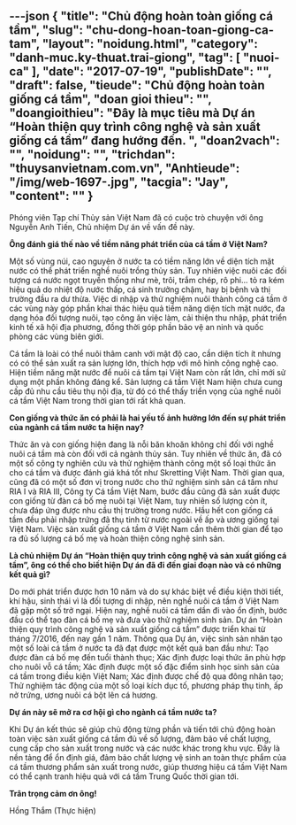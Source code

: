 ---json
{
    "title": "Chủ động hoàn toàn giống cá tầm",
    "slug": "chu-dong-hoan-toan-giong-ca-tam",
    "layout": "noidung.html",
    "category": "danh-muc.ky-thuat.trai-giong",
    "tag": [
        "nuoi-ca"
    ],
    "date": "2017-07-19",
    "publishDate": "",
    "draft": false,
    "tieude": "Chủ động hoàn toàn giống cá tầm",
    "doan gioi thieu": "",
    "doangioithieu": "Đây là mục tiêu mà Dự án “Hoàn thiện quy trình công nghệ và sản xuất giống cá tầm” đang hướng đến. ",
    "doan2vach": "",
    "noidung": "",
    "trichdan": "thuysanvietnam.com.vn",
    "Anhtieude": "/img/web-1697-.jpg",
    "tacgia": "Jay",
    "__content__": ""
}
---
<p>Ph&oacute;ng vi&ecirc;n Tạp ch&iacute; Thủy sản Việt Nam đ&atilde; c&oacute; cuộc tr&ograve; chuyện với &ocirc;ng Nguyễn Anh Tiến, Chủ nhiệm Dự &aacute;n về vấn đề n&agrave;y.</p>

<p><strong>&Ocirc;ng đ&aacute;nh gi&aacute; thế n&agrave;o về tiềm năng ph&aacute;t triển của c&aacute; tầm ở Việt Nam?</strong></p>

<p>Một số v&ugrave;ng n&uacute;i, cao nguy&ecirc;n ở nước ta c&oacute; tiềm năng lớn về diện t&iacute;ch mặt nước c&oacute; thể ph&aacute;t triển nghề nu&ocirc;i trồng thủy sản. Tuy nhi&ecirc;n việc nu&ocirc;i c&aacute;c đối tượng c&aacute; nước ngọt truyền thống như m&egrave;, tr&ocirc;i, trắm ch&eacute;p, r&ocirc; phi... tỏ ra k&eacute;m hiệu quả do nhiệt độ nước thấp, c&aacute; sinh trưởng chậm, hay bị bệnh v&agrave; thị trường đầu ra dư thừa. Việc di nhập v&agrave; thử nghiệm nu&ocirc;i th&agrave;nh c&ocirc;ng c&aacute; tầm ở c&aacute;c v&ugrave;ng n&agrave;y g&oacute;p phần khai th&aacute;c hiệu quả tiềm năng diện t&iacute;ch mặt nước, đa dạng h&oacute;a đối tượng nu&ocirc;i, tạo c&ocirc;ng ăn việc l&agrave;m, cải thiện thu nhập, ph&aacute;t triển kinh tế x&atilde; hội địa phương, đồng thời g&oacute;p phần bảo vệ an ninh v&agrave; quốc ph&ograve;ng c&aacute;c v&ugrave;ng bi&ecirc;n giới.</p>

<p>C&aacute; tầm l&agrave; lo&agrave;i c&oacute; thể nu&ocirc;i th&acirc;m canh với mật độ cao, cần diện t&iacute;ch &iacute;t nhưng c&oacute; c&oacute; thể sản xuất ra sản lượng lớn, th&iacute;ch hợp với m&ocirc; h&igrave;nh c&ocirc;ng nghệ cao. Hiện tiềm năng mặt nước để nu&ocirc;i c&aacute; tầm tại Việt Nam c&ograve;n rất lớn, chỉ mới sử dụng một phần kh&ocirc;ng đ&aacute;ng kể. Sản lượng c&aacute; tầm Việt Nam hiện chưa cung cấp đủ nhu cầu ti&ecirc;u thụ nội địa, từ đ&oacute; c&oacute; thể thấy triển vọng của nghề nu&ocirc;i c&aacute; tầm Việt Nam trong thời gian tới rất khả quan.</p>

<p><strong>Con giống v&agrave; thức ăn c&oacute; phải l&agrave; hai yếu tố ảnh hưởng lớn đến sự ph&aacute;t triển của ng&agrave;nh c&aacute; tầm nước ta hiện nay?</strong></p>

<p>Thức ăn v&agrave; con giống hiện đang l&agrave; nỗi băn khoăn kh&ocirc;ng chỉ đối với nghề nu&ocirc;i c&aacute; tầm m&agrave; c&ograve;n đối với cả ng&agrave;nh thủy sản. Tuy nhi&ecirc;n về thức ăn, đ&atilde; c&oacute; một số c&ocirc;ng ty nghi&ecirc;n cứu v&agrave; thử nghiệm th&agrave;nh c&ocirc;ng một số loại thức ăn cho c&aacute; tầm v&agrave; được đ&aacute;nh gi&aacute; kh&aacute; tốt như Skretting Việt Nam. Thời gian qua, cũng đ&atilde; c&oacute; một số đơn vị trong nước cho thử nghiệm sinh sản c&aacute; tầm như RIA I v&agrave; RIA III, C&ocirc;ng ty C&aacute; tầm Việt Nam, bước đầu cũng đ&atilde; sản xuất được con giống từ đ&agrave;n c&aacute; bố mẹ nu&ocirc;i tại Việt Nam, tuy nhi&ecirc;n số lượng c&ograve;n &iacute;t, chưa đ&aacute;p ứng được nhu cầu thị trường trong nước. Hầu hết con giống c&aacute; tầm đều phải nhập trứng đ&atilde; thụ tinh từ nước ngo&agrave;i về ấp v&agrave; ương giống tại Việt Nam. Việc sản xuất giống c&aacute; tầm ở Việt Nam cần th&ecirc;m thời gian để tạo ra đủ số lượng c&aacute; bố mẹ v&agrave; ho&agrave;n thiện c&ocirc;ng nghệ sinh sản.</p>

<p><strong>L&agrave; chủ nhiệm Dự &aacute;n &ldquo;Ho&agrave;n thiện quy tr&igrave;nh c&ocirc;ng nghệ v&agrave; sản xuất giống c&aacute; tầm&rdquo;, &ocirc;ng c&oacute; thể cho biết hiện Dự &aacute;n đ&atilde; đi đến giai đoạn n&agrave;o v&agrave; c&oacute; những kết quả g&igrave;?</strong></p>

<p>Do mới ph&aacute;t triển được hơn 10 năm v&agrave; do sự kh&aacute;c biệt về điều kiện thời tiết, kh&iacute; hậu, sinh th&aacute;i v&igrave; l&agrave; đối tượng di nhập, n&ecirc;n nghề nu&ocirc;i c&aacute; tầm ở Việt Nam đ&atilde; gặp một số trở ngại. Hiện nay, nghề nu&ocirc;i c&aacute; tầm dần đi v&agrave;o ổn định, bước đầu c&oacute; thể tạo đ&agrave;n c&aacute; bố mẹ v&agrave; đưa v&agrave;o thử nghiệm sinh sản. Dự &aacute;n &ldquo;Ho&agrave;n thiện quy tr&igrave;nh c&ocirc;ng nghệ v&agrave; sản xuất giống c&aacute; tầm&rdquo; được triển khai từ th&aacute;ng 7/2016, đến nay gần 1 năm. Th&ocirc;ng qua Dự &aacute;n, việc sinh sản nh&acirc;n tạo một số lo&agrave;i c&aacute; tầm ở nước ta đ&atilde; đạt được một kết quả ban đầu như: Tạo được đ&agrave;n c&aacute; bố mẹ đến tuổi th&agrave;nh thục; X&aacute;c định được loại thức ăn ph&ugrave; hợp cho nu&ocirc;i vỗ c&aacute; tầm; X&aacute;c định được một số đặc điểm sinh học sinh sản của c&aacute; tầm trong điều kiện Việt Nam; X&aacute;c định được chế độ qua đ&ocirc;ng nh&acirc;n tạo; Thử nghiệm t&aacute;c động của một số loại k&iacute;ch dục tố, phương ph&aacute;p thụ tinh, ấp nở trứng, ương nu&ocirc;i c&aacute; bột l&ecirc;n c&aacute; hương.</p>

<p><strong>Dự &aacute;n n&agrave;y sẽ mở ra cơ hội g&igrave; cho ng&agrave;nh c&aacute; tầm nước ta?</strong></p>

<p>Khi Dự &aacute;n kết th&uacute;c sẽ gi&uacute;p chủ động từng phần v&agrave; tiến tới chủ động ho&agrave;n to&agrave;n việc sản xuất giống c&aacute; tầm đủ về số lượng, đảm bảo về chất lượng, cung cấp cho sản xuất trong nước v&agrave; c&aacute;c nước kh&aacute;c trong khu vực. Đ&acirc;y l&agrave; nền tảng để ổn định gi&aacute;, đảm bảo chất lượng vệ sinh an to&agrave;n thực phẩm của c&aacute; tầm thương phẩm sản xuất trong nước, gi&uacute;p thương hiệu c&aacute; tầm Việt Nam c&oacute; thể cạnh tranh hiệu quả với c&aacute; tầm Trung Quốc thời gian tới.</p>

<p><strong>Tr&acirc;n trọng cảm ơn &ocirc;ng!</strong></p>

<p>Hồng Thắm (Thực hiện)&nbsp;</p>
